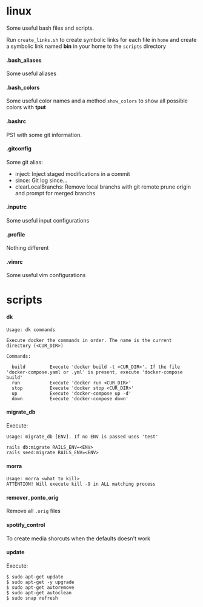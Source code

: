 # linux
Some useful bash files and scripts.

Run `create_links.sh` to create symbolic links for each file in `home`
and create a symbolic link named **bin** in your home to the `scripts` 
directory


#### .bash_aliases
Some useful aliases

#### .bash_colors
Some useful color names and a method `show_colors` to show all 
possible colors with **tput**
 
#### .bashrc
PS1 with some git information.

#### .gitconfig
Some git alias:

- inject: Inject staged modifications in a commit
- since: Git log since...
- clearLocalBranchs: Remove local branchs with git remote prune 
origin and prompt for merged branchs

#### .inputrc
Some useful input configurations

#### .profile
Nothing different

#### .vimrc
Some useful vim configurations

# scripts

#### dk
```
Usage: dk commands

Execute docker the commands in order. The name is the current directory (<CUR_DIR>)

Commands:

  build         Execute 'docker build -t <CUR_DIR>'. If the file 'docker-compose.yaml or .yml' is present, execute 'docker-compose build'
  run           Execute 'docker run <CUR_DIR>'
  stop          Execute 'docker stop <CUR_DIR>'
  up            Execute 'docker-compose up -d'
  down          Execute 'docker-compose down'
```
#### migrate_db
Execute:
```
Usage: migrate_db [ENV]. If no ENV is passed uses 'test'

rails db:migrate RAILS_ENV=<ENV>
rails seed:migrate RAILS_ENV=<ENV>
```
#### morra
```
Usage: morra <what to kill>
ATTENTION! Will execute kill -9 in ALL matching process
```
#### remover_ponto_orig
Remove all `.orig` files

#### spotify_control
To create media shorcuts when the defaults doesn't work

#### update
Execute:
```
$ sudo apt-get update
$ sudo apt-get -y upgrade
$ sudo apt-get autoremove
$ sudo apt-get autoclean
$ sudo snap refresh
```
